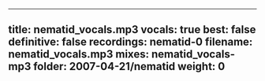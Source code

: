 
---
title: nematid_vocals.mp3
vocals: true
best: false
definitive: false
recordings: nematid-0
filename: nematid_vocals.mp3
mixes: nematid_vocals-mp3
folder: 2007-04-21/nematid
weight: 0
---
